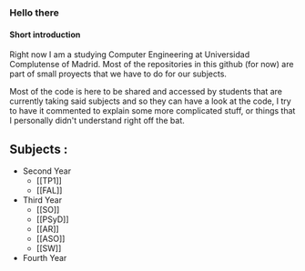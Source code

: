 ### Hello there 

#### Short introduction
Right now I am a studying Computer Engineering at Universidad Complutense of Madrid. Most of the repositories in this github (for now) are part of small proyects that we have to do for our subjects.

Most of the code is here to be shared and accessed by students that are currently taking said subjects and so they can have a look at the code, I try to have it commented to explain some more complicated stuff, or things that I personally didn't understand right off the bat.

## Subjects :       
- Second Year
  - [[TP1]]
  - [[FAL]]
- Third Year
  - [[SO]]
  - [[PSyD]]
  - [[AR]]
  - [[ASO]]
  - [[SW]]
- Fourth Year
<!--
**aluque1/aluque1** is a ✨ _special_ ✨ repository because its `README.md` (this file) appears on your GitHub profile.

Here are some ideas to get you started:

-🔭 I’m currently working on ...
- 🌱 I’m currently learning ...
- 👯 I’m looking to collaborate on ...
- 🤔 I’m looking for help with ...
- 💬 Ask me about ...
- 📫 How to reach me: ...
- 😄 Pronouns: ...
- ⚡ Fun fact: ...
-->
